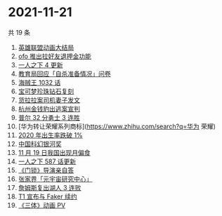 # 2021-11-21

共 19 条

<!-- BEGIN -->
<!-- 最后更新时间 Sun Nov 21 2021 07:06:29 GMT+0800 (China Standard Time) -->

1. [英雄联盟动画大结局](https://www.zhihu.com/search?q=英雄联盟双城之战)
1. [ofo 推出拉好友退押金功能](https://www.zhihu.com/search?q=ofo退押金)
1. [一人之下 4 更新](https://www.zhihu.com/search?q=一人之下4)
1. [教育局回应「自杀准备情况」问卷](https://www.zhihu.com/search?q=自杀问卷)
1. [海贼王 1032 话](https://www.zhihu.com/search?q=海贼王)
1. [宝可梦珍珠钻石复刻](https://www.zhihu.com/search?q=宝可梦)
1. [货拉拉案司机妻子发文](https://www.zhihu.com/search?q=货拉拉案)
1. [杭州金钱豹出逃案宣判](https://www.zhihu.com/search?q=金钱豹出逃)
1. [普尔 32 分勇士 3 连胜](https://www.zhihu.com/search?q=勇士)
1. [华为转让荣耀系列商标](https://www.zhihu.com/search?q=华为 荣耀)
1. [2020 年出生率跌破 1%](https://www.zhihu.com/search?q=出生率)
1. [中国科幻银河奖](https://www.zhihu.com/search?q=银河奖)
1. [11 月 19 日我国出现月偏食](https://www.zhihu.com/search?q=月偏食)
1. [一人之下 587 话更新](https://www.zhihu.com/search?q=一人之下)
1. [《门锁》导演亲自答](https://www.zhihu.com/search?q=门锁)
1. [张家界「元宇宙研究中心」](https://www.zhihu.com/search?q=元宇宙)
1. [詹姆斯复出湖人 3 连败](https://www.zhihu.com/search?q=湖人)
1. [T1 宣布与 Faker 续约](https://www.zhihu.com/search?q=faker)
1. [《三体》动画 PV](https://www.zhihu.com/search?q=三体)

<!-- END -->
